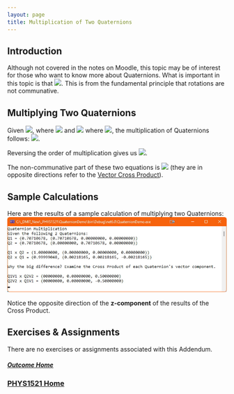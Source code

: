 ```yaml
---
layout: page
title: Multiplication of Two Quaternions
---
```


## Introduction
Although not covered in the notes on Moodle, this topic may be of interest for those who want to know more about Quaternions. What is important in this topic is that <img src="https://latex.codecogs.com/svg.latex?\large&space;Q_{1}\times{Q_{2}}\neq{Q_{2}\times{Q_{1}}}"/>. This is from the fundamental principle that rotations are not communative.

## Multiplying Two Quaternions
Given <img src="https://latex.codecogs.com/svg.latex?\large&space;Q_{1}=(w_{1},V_{1})"/>, where <img src="https://latex.codecogs.com/svg.latex?\large&space;V_{1}=(x_{1},y_{1},z_{1})"/> and <img src="https://latex.codecogs.com/svg.latex?\large&space;Q_{2}=(w_{2},V_{2})"/> where <img src="https://latex.codecogs.com/svg.latex?\large&space;V_{2}=(x_{2},y_{2},z_{2})"/>, the multiplication of Quaternions follows: <img src="https://latex.codecogs.com/svg.latex?\large&space;Q_{1}\times{{Q_{2}}}=(w_{1}w_{2}-V_{1}\cdot{V_{2}},w_{1}V_{2}+w_{2}V_{1}+V_{1}\times{V_{2}})"/>.

Reversing the order of multiplication gives us <img src="https://latex.codecogs.com/svg.latex?\large&space;Q_{2}\times{{Q_{1}}}=(w_{2}w_{1}-V_{2}\cdot{V_{1}},w_{2}V_{1}+w_{1}V_{2}+V_{2}\times{V_{1}})"/>.

The non-communative part of these two equations is <img src="https://latex.codecogs.com/svg.latex?\large&space;V_{1}\times{V_{2}}\neq{V_{2}\times{V_{1}}}"/> (they are in opposite directions refer to the [Vector Cross Product](../outcome1/cross-product.md)).

## Sample Calculations
Here are the results of a sample calculation of multiplying two Quaternions:<br>
![quat_times_quat](files/quat_times_quat.jpg)

Notice the opposite direction of the **z-component** of the results of the Cross Product.
## Exercises & Assignments
There are no exercises or assignments associated with this Addendum.

##### [Outcome Home](index.md)
### [PHYS1521 Home](../)